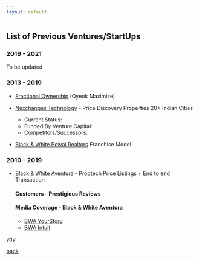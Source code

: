 ```yaml
---
layout: default
---
```


## List of Previous Ventures/StartUps

### 2019 - 2021

To be updated

### 2013 - 2019
- [Fractional Ownership](https://oyeok.io) (Oyeok Maximize) 
- [Nexchanges Technology](https://nexchanges.com) - Price Discovery Properties 20+ Indian Cities

    - Current Status: 
    - Funded By Venture Capital: 
    - Competitors/Successors: 
     
- [Black & White Powai Realtors](https://bwa.io) Franchise Model 

### 2010 - 2019
- [Black & White Aventura](https://black-and-white.in) - Proptech Price Listings + End to end Transaction

    #### Customers - Prestigious Reviews

    #### Media Coverage - Black & White Aventura
    - [BWA YourStory](https://yourstory.com/2014/03/blackwhite-aventura)
    - [BWA Intuit](https://quickbooks.intuit.com/in/resources/quickbooks-business-of-the-week/featuring-black-white-aventura)

 _yay_

[back](./)
